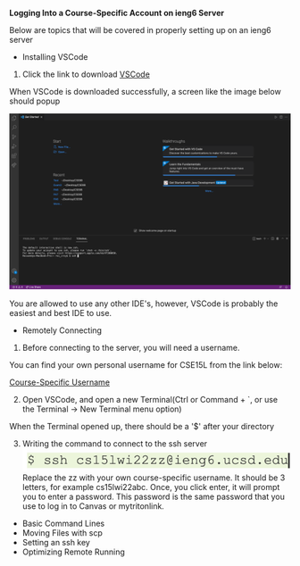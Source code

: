 **Logging Into a Course-Specific Account on ieng6 Server**

Below are topics that will be covered in properly setting up on an ieng6 server
* Installing VSCode

1. Click the link to download [VSCode](https://code.visualstudio.com/)

When VSCode is downloaded successfully, a screen like the image below should popup

![VSCode Homepage](VSCodeHomepage.png)


You are allowed to use any other IDE's, however, VSCode is probably the easiest and best IDE to use.
* Remotely Connecting

1. Before connecting to the server, you will need a username.

You can find your own personal username for CSE15L from the link below:

[Course-Specific Username](https://sdacs.ucsd.edu/~icc/index.php)

2. Open VSCode, and open a new Terminal(Ctrl or Command + `, or use the Terminal → New Terminal menu option)

When the Terminal opened up, there should be a '$' after your directory

3. Writing the command to connect to the ssh server
![ssh](ssh.png)
Replace the zz with your own course-specific username. It should be 3 letters, for example cs15lwi22abc. Once, you click enter, it will prompt you to enter a password. This password is the same password that you use to log in to Canvas or mytritonlink.
* Basic Command Lines
* Moving Files with scp
* Setting an ssh key
* Optimizing Remote Running